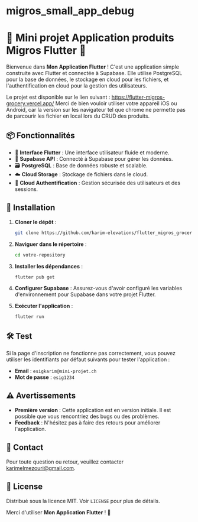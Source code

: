 # migros_small_app_debug

# 🎉 Mini projet Application produits Migros Flutter  🚀

Bienvenue dans **Mon Application Flutter** ! C'est une application simple construite avec Flutter et connectée à Supabase. Elle utilise PostgreSQL pour la base de données, le stockage en cloud pour les fichiers, et l'authentification en cloud pour la gestion des utilisateurs.

Le projet est disponible sur le lien suivant : https://flutter-migros-grocery.vercel.app/
Merci de bien vouloir utiliser votre appareil iOS ou Android, car la version sur les navigateur tel que chrome ne permette pas de parcourir les fichier en local lors du CRUD des produits.

## 📦 Fonctionnalités

- 🧩 **Interface Flutter** : Une interface utilisateur fluide et moderne.
- 🔗 **Supabase API** : Connecté à Supabase pour gérer les données.
- 🗃️ **PostgreSQL** : Base de données robuste et scalable.
- ☁️ **Cloud Storage** : Stockage de fichiers dans le cloud.
- 🔐 **Cloud Authentification** : Gestion sécurisée des utilisateurs et des sessions.

## 🚀 Installation

1. **Cloner le dépôt** :
    ```bash
    git clone https://github.com/karim-elevations/flutter_migros_grocery.git
    ```

2. **Naviguer dans le répertoire** :
    ```bash
    cd votre-repository
    ```

3. **Installer les dépendances** :
    ```bash
    flutter pub get
    ```

4. **Configurer Supabase** :
    Assurez-vous d'avoir configuré les variables d'environnement pour Supabase dans votre projet Flutter.

5. **Exécuter l'application** :
    ```bash
    flutter run
    ```

## 🛠️ Test

Si la page d'inscription ne fonctionne pas correctement, vous pouvez utiliser les identifiants par défaut suivants pour tester l'application :

- **Email** : `esigkarim@mini-projet.ch`
- **Mot de passe** : `esig1234`

## ⚠️ Avertissements

- **Première version** : Cette application est en version initiale. Il est possible que vous rencontriez des bugs ou des problèmes.
- **Feedback** : N'hésitez pas à faire des retours pour améliorer l'application.

## 📢 Contact

Pour toute question ou retour, veuillez contacter [karimelmezouri@gmail.com](mailto:karimelmezouri@gmail.com).

## 📄 License

Distribué sous la licence MIT. Voir `LICENSE` pour plus de détails.

Merci d'utiliser **Mon Application Flutter** ! 🎉


